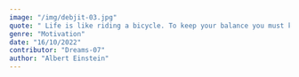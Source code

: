 ```yaml
---
image: "/img/debjit-03.jpg"
quote: " Life is like riding a bicycle. To keep your balance you must keep moving."
genre: "Motivation"
date: "16/10/2022"
contributor: "Dreams-07"
author: "Albert Einstein"
---
```

